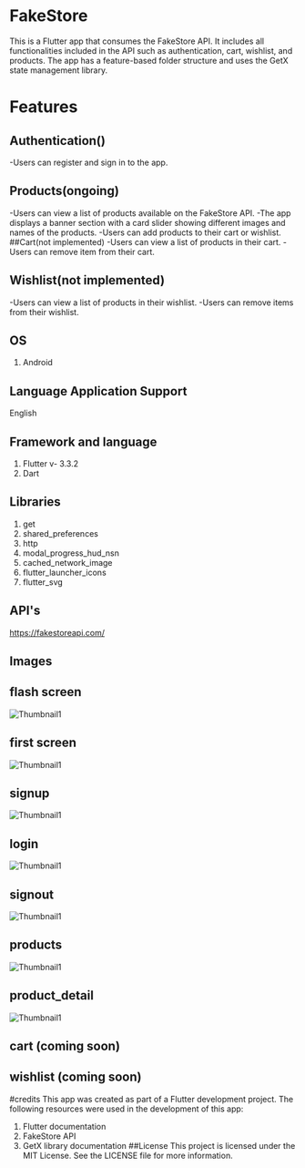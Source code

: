 # FakeStore
This is a Flutter app that consumes the FakeStore API.
It includes all functionalities included in the API such as authentication, cart, wishlist, 
and products. The app has a feature-based folder structure and uses the GetX state management library.
# Features
## Authentication()
 -Users can register and sign in to the app.
 
## Products(ongoing)
 -Users can view a list of products available on the FakeStore API.
 -The app displays a banner section with a card slider showing different images and names of the products.
 -Users can add products to their cart or wishlist. 
 ##Cart(not implemented)
 -Users can view a list of products in their cart.
 -Users can remove item from their cart.
## Wishlist(not implemented)
 -Users can view a list of products in their wishlist.
 -Users can remove items from their wishlist.
 

## OS
1. Android

## Language Application Support
English 

## Framework and language
1. Flutter v- 3.3.2
2. Dart

## Libraries
1. get
2. shared_preferences
3. http
4. modal_progress_hud_nsn
5. cached_network_image
6. flutter_launcher_icons
7. flutter_svg

## API's

https://fakestoreapi.com/

 
## Images
## flash screen
![Thumbnail1](assets/thumbnail/image1.png)
## first screen
![Thumbnail1](assets/thumbnail/image2.png)
## signup 
![Thumbnail1](assets/thumbnail/image4.png)
## login
![Thumbnail1](assets/thumbnail/image3.png)
## signout
![Thumbnail1](assets/thumbnail/image5.png)
## products
![Thumbnail1](assets/thumbnail/image6.png)
## product_detail
![Thumbnail1](assets/thumbnail/image7.png)
## cart (coming soon)
## wishlist (coming soon)


#credits
This app was created as part of a Flutter development project. The following resources were used in the development of this app:

1. Flutter documentation
2. FakeStore API
3. GetX library documentation
##License
This project is licensed under the MIT License. See the LICENSE file for more information.